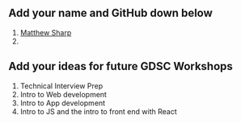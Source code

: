 ## Add your name and GitHub down below

1. [Matthew Sharp](https://github.com/MattSharp05)
2. 


## Add your ideas for future GDSC Workshops

1. Technical Interview Prep
2. Intro to Web development
3. Intro to App development
4. Intro to JS and the intro to front end with React 

